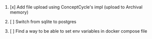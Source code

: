 1. [x] Add file upload using ConceptCycle's impl (upload to Archival memory)

2. [ ] Switch from sqlite to postgres

3. [ ] Find a way to be able to set env variables in docker compose file
